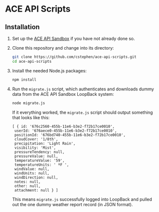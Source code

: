 # ACE API Scripts

## Installation

1. Set up the [ACE API Sandbox](https://github.com/cstephen/ace-api-sandbox) if you have not already done so.

1. Clone this repository and change into its directory:

   ```bash
   git clone https://github.com/cstephen/ace-api-scripts.git
   cd ace-api-scripts
   ```

1. Install the needed Node.js packages:

   ```bash
   npm install
   ```

1. Run the `migrate.js` script, which authenticates and downloads dummy data from the ACE API Sandbox LoopBack system:

   ```bash
   node migrate.js
   ```

   If it everything worked, the `migrate.js` script should output something that looks like this:

   ```
   [ { id: '676c2560-455b-11e6-b3e2-f72b17ce0010',
    userId: '676aece0-455b-11e6-b3e2-f72b17ce0010',
    positionId: '676bd740-455b-11e6-b3e2-f72b17ce0010',
    cloudCover: '1/8th',
    precipitation: 'Light Rain',
    visibility: 'Mist',
    pressureTendency: null,
    pressureValue: null,
    temperatureValue: '59',
    temperatureUnits: ' ºF ',
    windValue: null,
    windUnits: null,
    windDirection: null,
    notes: null,
    other: null,
    attachment: null } ]
   ```

   This means `migrate.js` successfully logged into LoopBack and pulled out the one dummy weather report record (in JSON format).
